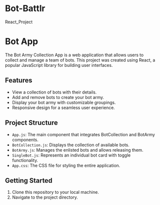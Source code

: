 # Bot-Battlr
React_Project
# Bot App

The Bot Army Collection App is a web application that allows users to collect and manage a team of bots. This project was created using React, a popular JavaScript library for building user interfaces.

## Features

- View a collection of bots with their details.
- Add and remove bots to create your bot army.
- Display your bot army with customizable groupings.
- Responsive design for a seamless user experience.

## Project Structure

- `App.js`: The main component that integrates BotCollection and BotArmy components.
- `BotCollection.js`: Displays the collection of available bots.
- `BotArmy.js`: Manages the enlisted bots and allows releasing them.
- `SingleBot.js`: Represents an individual bot card with toggle functionality.
- `App.css`: The CSS file for styling the entire application.

## Getting Started

1. Clone this repository to your local machine.
2. Navigate to the project directory.